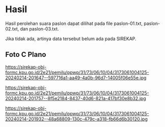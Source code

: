 # Hasil

Hasil perolehan suara paslon dapat dilihat pada file paslon-01.txt, paslon-02.txt, dan paslon-03.txt.

Jika tidak ada, artinya data tersebut belum ada pada SIREKAP.

## Foto C Plano

https://sirekap-obj-formc.kpu.go.id/2e21/pemilu/ppwp/31/73/06/10/04/3173061004125-20240214-201647--597716a1-aa49-4a0b-96d7-14005f06e55e.jpg

https://sirekap-obj-formc.kpu.go.id/2e21/pemilu/ppwp/31/73/06/10/04/3173061004125-20240214-201757--8f5e2184-8437-40d6-821a-417bf30e8b32.jpg

https://sirekap-obj-formc.kpu.go.id/2e21/pemilu/ppwp/31/73/06/10/04/3173061004125-20240214-201932--48a68809-130c-479c-a318-fb66d6b30120.jpg
